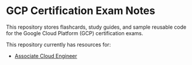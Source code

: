 # GCP Certification Exam Notes
This repository stores flashcards, study guides, and sample reusable code for the Google Cloud Platform (GCP) certification exams.

This repository currently has resources for:
* [Associate Cloud Engineer](https://github.com/duncancalvert/gcp_cert_study_guides/tree/main/Associate%20Cloud%20Engineer)
